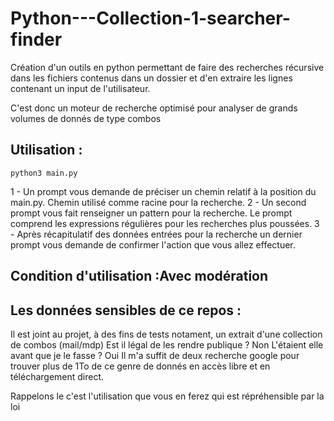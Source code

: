 # Python---Collection-1-searcher-finder
Création d'un outils en python permettant de faire des recherches récursive dans les fichiers contenus dans un dossier et d'en extraire les lignes contenant un input de l'utilisateur.

C'est donc un moteur de recherche optimisé pour analyser de grands volumes de donnés de type combos

## Utilisation :
```
python3 main.py
```

1 - Un prompt vous demande de préciser un chemin relatif à la position du main.py. Chemin utilisé comme racine pour la recherche.
2 - Un second prompt vous fait renseigner un pattern pour la recherche. Le prompt comprend les expressions régulières pour les recherches plus poussées.
3 - Après récapitulatif des données entrées pour la recherche un dernier prompt vous demande de confirmer l'action que vous allez effectuer.

## Condition d'utilisation :Avec modération

## Les données sensibles de ce repos :
Il est joint au projet, à des fins de tests notament, un extrait d'une collection de combos (mail/mdp)
Est il légal de les rendre publique ? Non
L'étaient elle avant que je le fasse ? Oui
Il m'a suffit de deux recherche google pour trouver plus de 1To de ce genre de donnés en accès libre et en téléchargement direct.

Rappelons le c'est l'utilisation que vous en ferez qui est répréhensible par la loi
